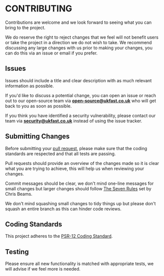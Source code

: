 CONTRIBUTING
============

Contributions are welcome and we look forward to seeing what you can bring to the project.

We do reserve the right to reject changes that we feel will not benefit users or take the project in a direction we do not wish to take. 
We recommend discussing any large changes with us prior to making your changes, you can do this via an issue or email if you prefer.


Issues
------

Issues should include a title and clear description with as much relevant information as possible.

If you'd like to discuss a potential change, you can open an issue or reach out to our open-source team via **open-source@ukfast.co.uk** who will get back to you as soon as possible.

If you think you have identified a security vulnerability, please contact our team via **security@ukfast.co.uk** instead of using the issue tracker.


Submitting Changes
------------------

Before submitting your [pull request](https://help.github.com/en/articles/about-pull-requests),
please make sure that the coding standards are respected and that all tests are passing. 

Pull requests should provide an overview of the changes made so it is clear what you are trying to achieve, this will help us when reviewing your changes.

Commit messages should be clear, we don't mind one-line messages for small changes 
but larger changes should follow [The Seven Rules](https://chris.beams.io/posts/git-commit/) set by Chris Beams. 

We don't mind squashing small changes to tidy things up but please don't squash an entire branch as this can hinder code reviews.


Coding Standards
---------------

This project adheres to the [PSR-12 Coding Standard](https://www.php-fig.org/psr/psr-12/).


Testing
-------

Please ensure all new functionality is matched with appropriate tests, we will advise if we feel more is needed.